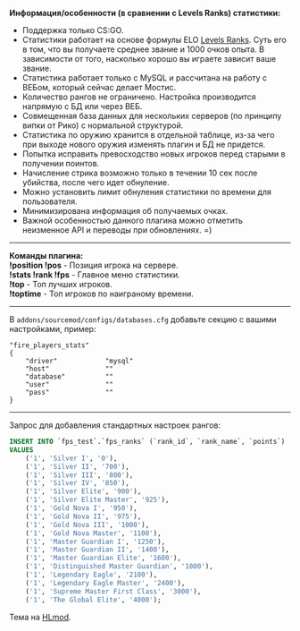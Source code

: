 **Информация/особенности (в сравнении с Levels Ranks) статистики:**

 - Поддержка только CS:GO.
 - Статистики работает на основе формулы ELO [Levels Ranks](https://github.com/levelsranks/levels-ranks-core). Суть его в том, что вы получаете среднее звание и 1000 очков опыта. В зависимости от того, насколько хорошо вы играете зависит ваше звание.
 - Статистика работает только с MySQL и рассчитана на работу с ВЕБом, который сейчас делает Мостис.
 - Количество рангов не ограничено. Настройка производится напрямую с БД или через ВЕБ.
 - Совмещенная база данных для нескольких серверов (по принципу випки от Рико) с нормальной структурой.
 - Статистика по оружию хранится в отдельной таблице, из-за чего при выходе нового оружия изменять плагин и БД не придется.
 - Попытка исправить превосходство новых игроков перед старыми в получении поинтов.
 - Начисление стрика возможно только в течении 10 сек после убийства, после чего идет обнуление.
 - Можно установить лимит обнуления статистики по времени для пользователя.
 - Минимизирована информация об получаемых очках.
 - Важной особенностью данного плагина можно отметить неизменное API и переводы при обновлениях. =)

---

**Команды плагина:** \
**!position !pos** - Позиция игрока на сервере. \
**!stats !rank !fps** - Главное меню статистики. \
**!top** - Топ лучших игроков. \
**!toptime** - Топ игроков по наиграному времени.

---

В `addons/sourcemod/configs/databases.cfg` добавьте секцию с вашими настройками, пример:
```
"fire_players_stats"
{
	"driver"			"mysql"
	"host"				""
	"database"			""
	"user"				""
	"pass"				""
}
```

---

Запрос для добавления стандартных настроек рангов:
```sql
INSERT INTO `fps_test`.`fps_ranks` (`rank_id`, `rank_name`, `points`) 
VALUES 
	('1', 'Silver I', '0'),
	('1', 'Silver II', '700'), 
	('1', 'Silver III', '800'), 
	('1', 'Silver IV', '850'), 
	('1', 'Silver Elite', '900'), 
	('1', 'Silver Elite Master', '925'), 
	('1', 'Gold Nova I', '950'), 
	('1', 'Gold Nova II', '975'), 
	('1', 'Gold Nova III', '1000'), 
	('1', 'Gold Nova Master', '1100'), 
	('1', 'Master Guardian I', '1250'), 
	('1', 'Master Guardian II', '1400'), 
	('1', 'Master Guardian Elite', '1600'), 
	('1', 'Distinguished Master Guardian', '1800'), 
	('1', 'Legendary Eagle', '2100'), 
	('1', 'Legendary Eagle Master', '2400'), 
	('1', 'Supreme Master First Class', '3000'), 
	('1', 'The Global Elite', '4000');
```

Тема на [HLmod](https://hlmod.ru/resources/fire-players-stats.1232/).